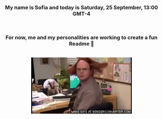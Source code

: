 


<div align="center">
<h3 >My name is Sofia and today is Saturday, 25 September, 13:00 GMT-4</h3><br>
<h3 >For now, me and my personalities are working to create a fun Readme 👋
</h3><br>
<img src='img/dwight.gif' alt='working...'/>
</div>

